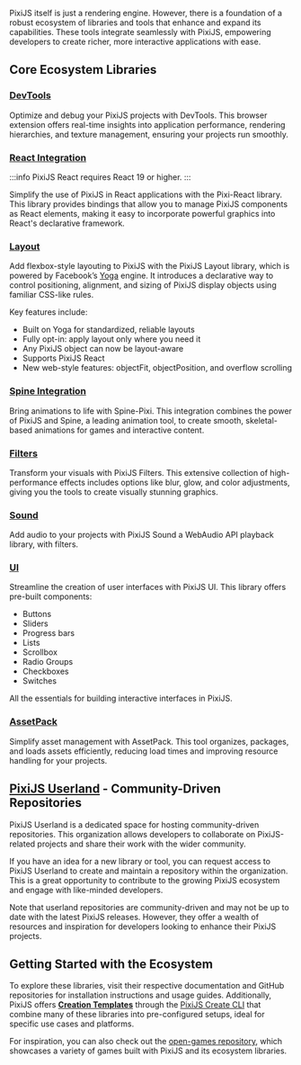 PixiJS itself is just a rendering engine. However, there is a foundation of a robust ecosystem of libraries and tools that enhance and expand its capabilities. These tools integrate seamlessly with PixiJS, empowering developers to create richer, more interactive applications with ease.

## Core Ecosystem Libraries

### [DevTools](https://pixijs.io/devtools/)

Optimize and debug your PixiJS projects with DevTools. This browser extension offers real-time insights into application performance, rendering hierarchies, and texture management, ensuring your projects run smoothly.

### [React Integration](https:/react.pixijs.io/)

:::info
PixiJS React requires React 19 or higher.
:::

Simplify the use of PixiJS in React applications with the Pixi-React library. This library provides bindings that allow you to manage PixiJS components as React elements, making it easy to incorporate powerful graphics into React's declarative framework.

### [Layout](https://layout.pixijs.io/)

Add flexbox-style layouting to PixiJS with the PixiJS Layout library, which is powered by Facebook’s [Yoga](https://www.yogalayout.dev/) engine. It introduces a declarative way to control positioning, alignment, and sizing of PixiJS display objects using familiar CSS-like rules.

Key features include:

- Built on Yoga for standardized, reliable layouts
- Fully opt-in: apply layout only where you need it
- Any PixiJS object can now be layout-aware
- Supports PixiJS React
- New web-style features: objectFit, objectPosition, and overflow scrolling

### [Spine Integration](https://esotericsoftware.com/spine-pixi)

Bring animations to life with Spine-Pixi. This integration combines the power of PixiJS and Spine, a leading animation tool, to create smooth, skeletal-based animations for games and interactive content.

### [Filters](https://github.com/pixijs/filters)

Transform your visuals with PixiJS Filters. This extensive collection of high-performance effects includes options like blur, glow, and color adjustments, giving you the tools to create visually stunning graphics.

### [Sound](https://github.com/pixijs/sound)

Add audio to your projects with PixiJS Sound a WebAudio API playback library, with filters.

### [UI](https://github.com/pixijs/ui)

Streamline the creation of user interfaces with PixiJS UI. This library offers pre-built components:

- Buttons
- Sliders
- Progress bars
- Lists
- Scrollbox
- Radio Groups
- Checkboxes
- Switches

All the essentials for building interactive interfaces in PixiJS.

### [AssetPack](https://pixijs.io/assetpack/)

Simplify asset management with AssetPack. This tool organizes, packages, and loads assets efficiently, reducing load times and improving resource handling for your projects.

## [PixiJS Userland](https://github.com/pixijs-userland) - Community-Driven Repositories

PixiJS Userland is a dedicated space for hosting community-driven repositories. This organization allows developers to collaborate on PixiJS-related projects and share their work with the wider community.

If you have an idea for a new library or tool, you can request access to PixiJS Userland to create and maintain a repository within the organization. This is a great opportunity to contribute to the growing PixiJS ecosystem and engage with like-minded developers.

Note that userland repositories are community-driven and may not be up to date with the latest PixiJS releases. However, they offer a wealth of resources and inspiration for developers looking to enhance their PixiJS projects.

## Getting Started with the Ecosystem

To explore these libraries, visit their respective documentation and GitHub repositories for installation instructions and usage guides. Additionally, PixiJS offers [**Creation Templates**](https://pixijs.io/create-pixi/docs/guide/creations/intro/) through the [PixiJS Create CLI](https://pixijs.io/create-pixi/) that combine many of these libraries into pre-configured setups, ideal for specific use cases and platforms.

For inspiration, you can also check out the [open-games repository](https://github.com/pixijs/open-games), which showcases a variety of games built with PixiJS and its ecosystem libraries.
